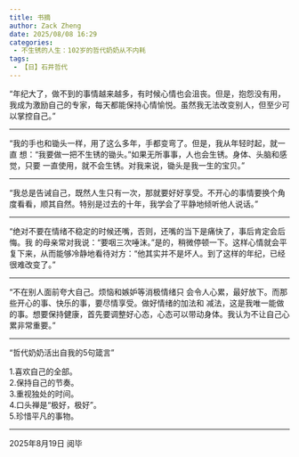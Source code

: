 ```yaml
---
title: 书摘
author: Zack Zheng
date: 2025/08/08 16:29
categories:
 - 不生锈的人生：102岁的哲代奶奶从不内耗
tags:
 - 【日】石井哲代
---
```


“年纪大了，做不到的事情越来越多，有时候心情也会沮丧。但是，抱怨没有用，我成为激励自己的专家，每天都能保持心情愉悦。虽然我无法改变别人，但至少可以掌控自己。”

--------------------------------

“我的手也和锄头一样，用了这么多年，手都变弯了。但是，我从年轻时起，就一直 想：“我要做一把不生锈的锄头。”如果无所事事，人也会生锈。身体、头脑和感觉，只要 一直使用，就不会生锈。对我来说，锄头是我一生的宝贝。”

--------------------------------

“我总是告诫自己，既然人生只有一次，那就要好好享受。不开心的事情要换个角度看看，顺其自然。特别是过去的十年，我学会了平静地倾听他人说话。”

--------------------------------

“绝对不要在情绪不稳定的时候还嘴，否则，还嘴的当下是痛快了，事后肯定会后悔。我 的母亲常对我说：“要咽三次唾沫。”是的，稍微停顿一下。这样心情就会平复下来，从而能够冷静地看待对方：“他其实并不是坏人。到了这样的年纪，已经很难改变了。”

--------------------------------

“不在别人面前夸大自己。烦恼和嫉妒等消极情绪只 会令人心累，最好放下。而那些开心的事、快乐的事，要尽情享受。做好情绪的加法和 减法，这是我唯一能做的事。想要保持健康，首先要调整好心态，心态可以带动身体。我认为不让自己心累非常重要。”

--------------------------------

“哲代奶奶活出自我的5句箴言”         

1.喜欢自己的全部。   
2.保持自己的节奏。   
3.重视独处的时间。    
4.口头禅是“极好，极好”。     
5.珍惜平凡的事物。     

--------------------------------

2025年8月19日 阅毕

